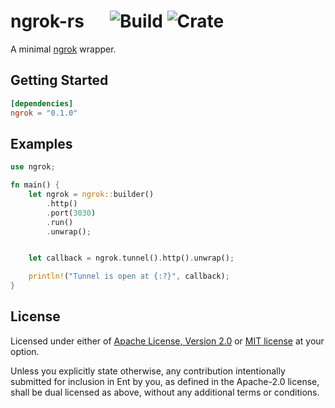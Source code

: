# ngrok-rs &emsp; ![Build] ![Crate]

[build]: https://github.com/nkconnor/ngrok/workflows/build/badge.svg
[crate]: https://img.shields.io/crates/v/ngrok

A minimal [ngrok](https://ngrok.com/) wrapper.

## Getting Started

```toml
[dependencies]
ngrok = "0.1.0"
```

## Examples

```rust
use ngrok;

fn main() {
    let ngrok = ngrok::builder()
        .http()
        .port(3030)
        .run()
        .unwrap();


    let callback = ngrok.tunnel().http().unwrap();

    println!("Tunnel is open at {:?}", callback);
}
```

## License

Licensed under either of <a href="LICENSE-APACHE">Apache License, Version
2.0</a> or <a href="LICENSE-MIT">MIT license</a> at your option.

Unless you explicitly state otherwise, any contribution intentionally submitted
for inclusion in Ent by you, as defined in the Apache-2.0 license, shall be
dual licensed as above, without any additional terms or conditions.
